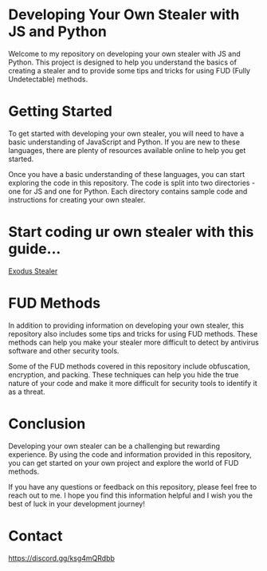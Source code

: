 # Developing Your Own Stealer with JS and Python
Welcome to my repository on developing your own stealer with JS and Python. This project is designed to help you understand the basics of creating a stealer and to provide some tips and tricks for using FUD (Fully Undetectable) methods.

# Getting Started
To get started with developing your own stealer, you will need to have a basic understanding of JavaScript and Python. If you are new to these languages, there are plenty of resources available online to help you get started.

Once you have a basic understanding of these languages, you can start exploring the code in this repository. The code is split into two directories - one for JS and one for Python. Each directory contains sample code and instructions for creating your own stealer.

# Start coding ur own stealer with this guide...

[Exodus Stealer](https://github.com/kyronLizzards/MakeUrOwnStealer/blob/main/exodus.md)

# FUD Methods
In addition to providing information on developing your own stealer, this repository also includes some tips and tricks for using FUD methods. These methods can help you make your stealer more difficult to detect by antivirus software and other security tools.

Some of the FUD methods covered in this repository include obfuscation, encryption, and packing. These techniques can help you hide the true nature of your code and make it more difficult for security tools to identify it as a threat.

# Conclusion
Developing your own stealer can be a challenging but rewarding experience. By using the code and information provided in this repository, you can get started on your own project and explore the world of FUD methods.

If you have any questions or feedback on this repository, please feel free to reach out to me. I hope you find this information helpful and I wish you the best of luck in your development journey!

# Contact
https://discord.gg/ksg4mQRdbb
